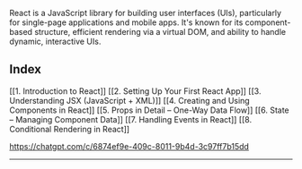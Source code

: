 React is a JavaScript library for building user interfaces (UIs), particularly for single-page applications and mobile apps. It's known for its component-based structure, efficient rendering via a virtual DOM, and ability to handle dynamic, interactive UIs.



## Index

[[1. Introduction to React]]
[[2. Setting Up Your First React App]]
[[3. Understanding JSX (JavaScript + XML)]]
[[4. Creating and Using Components in React]]
[[5. Props in Detail – One-Way Data Flow]]
[[6. State – Managing Component Data]]
[[7. Handling Events in React]]
[[8. Conditional Rendering in React]]

https://chatgpt.com/c/6874ef9e-409c-8011-9b4d-3c97ff7b15dd

---